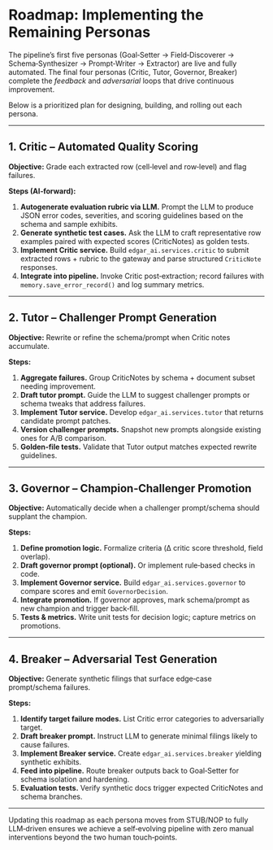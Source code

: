 # Roadmap: Implementing the Remaining Personas

The pipeline’s first five personas (Goal‑Setter → Field‑Discoverer → Schema‑Synthesizer → Prompt‑Writer → Extractor) are live and fully automated.  The final four personas (Critic, Tutor, Governor, Breaker) complete the *feedback* and *adversarial* loops that drive continuous improvement.

Below is a prioritized plan for designing, building, and rolling out each persona.

---

## 1. Critic – Automated Quality Scoring

**Objective:** Grade each extracted row (cell‑level and row‑level) and flag failures.

**Steps (AI‑forward):**
1. **Autogenerate evaluation rubric via LLM.** Prompt the LLM to produce JSON error codes, severities, and scoring guidelines based on the schema and sample exhibits.
2. **Generate synthetic test cases.** Ask the LLM to craft representative row examples paired with expected scores (CriticNotes) as golden tests.
3. **Implement Critic service.** Build `edgar_ai.services.critic` to submit extracted rows + rubric to the gateway and parse structured `CriticNote` responses.
4. **Integrate into pipeline.** Invoke Critic post‑extraction; record failures with `memory.save_error_record()` and log summary metrics.

---

## 2. Tutor – Challenger Prompt Generation

**Objective:** Rewrite or refine the schema/prompt when Critic notes accumulate.

**Steps:**
1. **Aggregate failures.** Group CriticNotes by schema + document subset needing improvement.
2. **Draft tutor prompt.** Guide the LLM to suggest challenger prompts or schema tweaks that address failures.
3. **Implement Tutor service.** Develop `edgar_ai.services.tutor` that returns candidate prompt patches.
4. **Version challenger prompts.** Snapshot new prompts alongside existing ones for A/B comparison.
5. **Golden‑file tests.** Validate that Tutor output matches expected rewrite guidelines.

---

## 3. Governor – Champion‑Challenger Promotion

**Objective:** Automatically decide when a challenger prompt/schema should supplant the champion.

**Steps:**
1. **Define promotion logic.** Formalize criteria (Δ critic score threshold, field overlap).
2. **Draft governor prompt (optional).** Or implement rule‑based checks in code.
3. **Implement Governor service.** Build `edgar_ai.services.governor` to compare scores and emit `GovernorDecision`.
4. **Integrate promotion.** If governor approves, mark schema/prompt as new champion and trigger back‑fill.
5. **Tests & metrics.** Write unit tests for decision logic; capture metrics on promotions.

---

## 4. Breaker – Adversarial Test Generation

**Objective:** Generate synthetic filings that surface edge‑case prompt/schema failures.

**Steps:**
1. **Identify target failure modes.** List Critic error categories to adversarially target.
2. **Draft breaker prompt.** Instruct LLM to generate minimal filings likely to cause failures.
3. **Implement Breaker service.** Create `edgar_ai.services.breaker` yielding synthetic exhibits.
4. **Feed into pipeline.** Route breaker outputs back to Goal‑Setter for schema isolation and hardening.
5. **Evaluation tests.** Verify synthetic docs trigger expected CriticNotes and schema branches.

---

Updating this roadmap as each persona moves from STUB/NOP to fully LLM‑driven ensures we achieve a self‑evolving pipeline with zero manual interventions beyond the two human touch‑points.